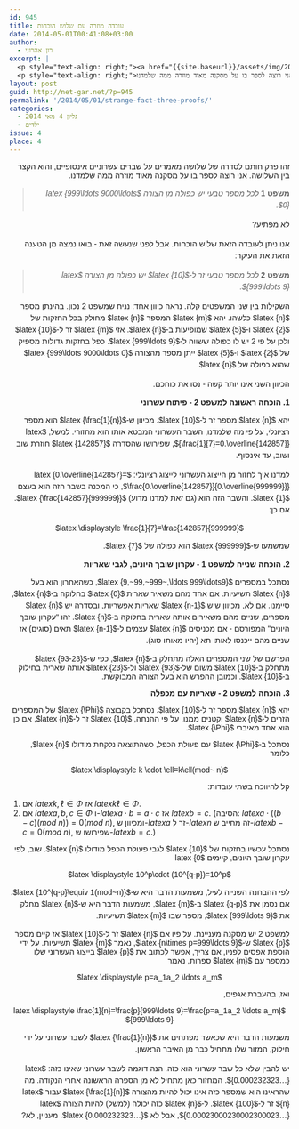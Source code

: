 ```yaml
---
id: 945
title: עובדה מוזרה עם שלוש הוכחות
date: 2014-05-01T00:41:08+03:00
author:
  - רון אהרוני
excerpt: |
  <p style="text-align: right;"><a href="{{site.baseurl}}/assets/img/2014/02/kid.jpg"><img class=" wp-image-765 alignright" alt="kid" src="{{site.baseurl}}/assets/img/2014/02/kid-300x225.jpg" width="101" height="76" /></a></p>
  <p style="text-align: right;">זהו פרק חותם לסדרה של שלושה מאמרים על שברים עשרוניים אינסופיים, והוא הקצר בין השלושה. אני רוצה לספר בו על מסקנה מאוד מוזרה ממה שלמדנו.</p>
layout: post
guid: http://net-gar.net/?p=945
permalink: '/2014/05/01/strange-fact-three-proofs/'
categories:
  - גליון 4 מאי 2014
  - ילדים
issue: 4
place: 4
---
```

<p style="direction: rtl;">
  <span style="font-family: arial, helvetica, sans-serif;">זהו פרק חותם לסדרה של שלושה מאמרים על שברים עשרוניים אינסופיים, והוא הקצר בין השלושה. אני רוצה לספר בו על מסקנה מאוד מוזרה ממה שלמדנו.</span>
</p>

> <p style="direction: rtl;">
>   <span style="font-family: arial, helvetica, sans-serif;"><b style="font-size: 14px; line-height: 1.5em;">משפט 1 </b><em style="font-size: 14px; line-height: 1.5em;">לכל מספר טבעי יש כפולה מן הצורה $latex {999\ldots 9000\ldots 0}$.</em></span>
> </p>

<p style="direction: rtl;">
  <span style="font-size: 14px; line-height: 1.5em; font-family: arial, helvetica, sans-serif;">לא מפתיע? </span>
</p>

<p style="direction: rtl;">
  <span style="font-size: 14px; line-height: 1.5em; font-family: arial, helvetica, sans-serif;">אנו ניתן לעובדה הזאת שלוש הוכחות. אבל לפני שנעשה זאת - בואו נמצה מן הטענה הזאת את העיקר:</span>
</p>

> <p style="direction: rtl;">
>   <span style="font-family: arial, helvetica, sans-serif;"><b style="font-size: 14px; line-height: 1.5em;">משפט 2 </b><em style="font-size: 14px; line-height: 1.5em;">לכל מספר טבעי זר ל-$latex {10}$ יש כפולה מן הצורה $latex {999\ldots 9}$.</em></span>
> </p>

<p style="direction: rtl;">
  <span style="font-family: arial, helvetica, sans-serif;"><span style="font-size: 14px; line-height: 1.5em;">השקילות בין שני המשפטים קלה. נראה כיוון אחד: נניח שמשפט </span><span style="font-size: 14px; line-height: 1.5em;">2</span><span style="font-size: 14px; line-height: 1.5em;"> נכון. בהינתן מספר $latex {n}$ כלשהו. יהא $latex {m}$ המספר $latex {n}$ מחולק בכל החזקות של $latex {2}$ ו-$latex {5}$ שמופיעות ב-$latex {n}$. אזי $latex {m}$ זר ל-$latex {10}$ ולכן על פי </span><span style="font-size: 14px; line-height: 1.5em;">2</span><span style="font-size: 14px; line-height: 1.5em;"> יש לו כפולה ששווה ל-$latex {999\ldots 9}$. כפל בחזקות גדולות מספיק של $latex {2}$ ו-$latex {5}$ ייתן מספר מהצורה $latex {999\ldots 9000\ldots 0}$ שהוא כפולה של $latex {n}$.</span></span>
</p>

<p style="direction: rtl;">
  <span style="font-size: 14px; line-height: 1.5em; font-family: arial, helvetica, sans-serif;">הכיוון השני אינו יותר קשה - נסו את כוחכם.</span>
</p>

<p style="direction: rtl;">
  <span style="font-family: arial, helvetica, sans-serif;"><b>1. הוכחה ראשונה למשפט 2 - פיתוח עשרוני</b></span>
</p>

<p style="direction: rtl;">
  <span style="font-size: 14px; line-height: 1.5em; font-family: arial, helvetica, sans-serif;">יהא $latex {n}$ מספר זר ל-$latex {10}$. מכיוון ש-$latex {\frac{1}{n}}$ הוא מספר רציונלי, על פי מה שלמדנו, השבר העשרוני המבטא אותו הוא מחזורי. למשל, $latex {\frac{1}{7}=0.\overline{142857}}$, שפירושו שהסדרה $latex {142857}$ חוזרת שוב ושוב, עד אינסוף.</span>
</p>

<p style="direction: rtl;">
  <span style="font-size: 14px; line-height: 1.5em; font-family: arial, helvetica, sans-serif;">למדנו איך לחזור מן הייצוג העשרוני לייצוג רציונלי: $latex {0.\overline{142857}= \frac{0.\overline{142857}}{0.\overline{999999}}}$, כי המכנה בשבר הזה הוא בעצם $latex {1}$. והשבר הזה הוא (גם זאת למדנו מדוע) $latex {\frac{142857}{999999}}$. אם כן:</span>
</p>

<p style="direction: rtl;" align="center">
  <span style="font-family: arial, helvetica, sans-serif;">$latex \displaystyle \frac{1}{7}=\frac{142857}{999999}$</span>
</p>

<p style="direction: rtl;">
  <span style="font-size: 14px; line-height: 1.5em; font-family: arial, helvetica, sans-serif;">שמשמעו ש-$latex {999999}$ הוא כפולה של $latex {7}$. </span>
</p>

<p style="direction: rtl;">
  <span style="font-family: arial, helvetica, sans-serif;"><b>2. הוכחה שנייה למשפט 1 - עקרון שובך היונים, לגבי שאריות</b></span>
</p>

<p style="direction: rtl;">
  <span style="font-size: 14px; line-height: 1.5em; font-family: arial, helvetica, sans-serif;">נסתכל במספרים $latex {9,~99,~999~,\ldots 999\ldots9}$, כשהאחרון הוא בעל $latex {n}$ תשיעיות. אם אחד מהם משאיר שארית $latex {0}$ בחלוקה ב-$latex {n}$, סיימנו. אם לא, מכיוון שיש $latex {n-1}$ שאריות אפשריות, ובסדרה יש $latex {n}$ מספרים, שניים מהם משאירים אותה שארית בחלוקה ב-$latex {n}$. זהו "עקרון שובך היונים" המפורסם - אם מכניסים $latex {n}$ עצמים ל-$latex {n-1}$ תאים (סוגים) אז שניים מהם ייכנסו לאותו תא (יהיו מאותו סוג). </span>
</p>

<p style="direction: rtl;">
  <span style="font-family: arial, helvetica, sans-serif;">הפרשם של שני המספרים האלה מתחלק ב-$latex {n}$, כפי ש-$latex {93-23}$ מתחלק ב-$latex {10}$ משום של-$latex {93}$ ול-$latex {23}$ אותה שארית בחילוק ב-$latex {10}$. וכמובן ההפרש הוא בעל הצורה המבוקשת.</span>
</p>

<p style="direction: rtl;">
  <span style="font-family: arial, helvetica, sans-serif;"><b>3. הוכחה למשפט 2 - שאריות עם מכפלה</b></span>
</p>

<p style="direction: rtl;">
  <span style="font-family: arial, helvetica, sans-serif;">יהא $latex {n}$ מספר זר ל-$latex {10}$. נסתכל בקבוצה $latex {\Phi}$ של המספרים הזרים ל-$latex {n}$ וקטנים ממנו. על פי ההנחה, $latex {10}$ זר ל-$latex {n}$, אם כן הוא אחד מאיברי $latex {\Phi}$.</span>
</p>

<p style="direction: rtl;">
  <span style="font-family: arial, helvetica, sans-serif;">נסתכל ב-$latex {\Phi}$ עם פעולת הכפל, כשהתוצאה נלקחת מודולו $latex {n}$, כלומר</span>
</p>

<p style="direction: rtl;" align="center">
  <span style="font-family: arial, helvetica, sans-serif;">$latex \displaystyle k \cdot \ell=k\ell(mod~ n)$</span>
</p>

<p style="direction: rtl;">
  <span style="font-family: arial, helvetica, sans-serif;">קל להיווכח בשתי עובדות:</span>
</p>

1. אם $latex {k,\ell \in \Phi}$ אז $latex {k\ell \in \Phi}$.
2. אם $latex {a,b,c \in \Phi}$ ו-$latex {a\cdot b=a\cdot c}$ אז $latex {b=c}$.
  (הסיבה: $latex {a\cdot ((b-c)(mod~n))=0(mod~ n)}$, ומכיוון ש-$latex {a}$ זר ל-$latex {n}$ זה מחייב ש-$latex {b-c=0(mod~ n)}$, שפירושו ש-$latex {b=c}$.)  
  
<p style="direction: rtl;">
  <span style="font-family: arial, helvetica, sans-serif;">נסתכל עכשיו בחזקות של $latex {10}$ לגבי פעולת הכפל מודולו $latex {n}$. שוב, לפי עקרון שובך היונים, קיימים $latex {0<p<q \le n}$ שעבורם $latex {10^p=10^q}$. נכתוב זאת</span>
</p>

<p style="direction: rtl;" align="center">
  <span style="font-family: arial, helvetica, sans-serif;">$latex \displaystyle 10^p\cdot (10^{q-p})=10^p$</span>
</p>

<p style="direction: rtl;">
  <span style="font-size: 14px; line-height: 1.5em; font-family: arial, helvetica, sans-serif;">לפי ההבחנה השנייה לעיל, משמעות הדבר היא ש-$latex {10^{q-p}\equiv 1(mod~n)}$. אם נסמן את $latex {q-p}$ ב-$latex {m}$, משמעות הדבר היא ש-$latex {n}$ מחלק את $latex {999\ldots 9}$, מספר שבו $latex {m}$ תשיעיות. </span>
</p>

<p style="direction: rtl;">
  <span style="font-family: arial, helvetica, sans-serif;">למשפט 2 יש מסקנה מעניינת. על פיו אם $latex {n}$ זר ל-$latex {10}$ אז קיים מספר $latex {p}$ ש-$latex {n\times p=999\ldots 9}$, נאמר $latex {m}$ תשיעיות. על ידי הוספת אפסים לפניו, אם צריך, אפשר לכתוב את $latex {p}$ בייצוג העשרוני שלו כמספר עם $latex {m}$ ספרות, נאמר</span>
</p>

<p style="direction: rtl;" align="center">
  <span style="font-family: arial, helvetica, sans-serif;">$latex \displaystyle p=a_1a_2 \ldots a_m$</span>
</p>

<p style="direction: rtl;">
  <span style="font-family: arial, helvetica, sans-serif;">ואז, בהעברת אגפים,</span>
</p>

<p style="direction: rtl;" align="center">
  <span style="font-family: arial, helvetica, sans-serif;">$latex \displaystyle \frac{1}{n}=\frac{p}{999\ldots 9}=\frac{p=a_1a_2 \ldots a_m}{999\ldots 9}$</span>
</p>

<p style="direction: rtl;">
  <span style="font-size: 14px; line-height: 1.5em; font-family: arial, helvetica, sans-serif;">משמעות הדבר היא שכאשר מפתחים את $latex {\frac{1}{n}}$ לשבר עשרוני על ידי חילוק, המזור שלו מתחיל כבר מן האיבר הראשון. </span>
</p>

<p style="direction: rtl;">
  <span style="font-size: 14px; line-height: 1.5em; font-family: arial, helvetica, sans-serif;">יש להבין שלא כל שבר עשרוני הוא כזה. הנה דוגמה לשבר עשרוני שאינו כזה: $latex {0.000232323&#8230;}$. המחזור כאן מתחיל לא מן הספרה הראשונה אחרי הנקודה. מה שהראינו הוא שמספר כזה אינו יכול להיות מהצורה $latex {\frac{1}{n}}$ עבור $latex {n}$ זר ל-$latex {100}$. ל-$latex {n}$ כזה יכולה (למשל) להיות הצורה $latex {0.00023000230002300023&#8230;}$, אבל לא $latex {0.000232323&#8230;}$. מעניין, לא?</span>
</p>